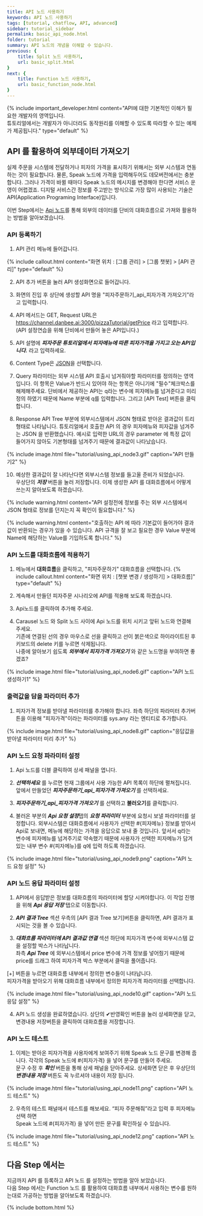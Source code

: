 ```yaml
---
title: API 노드 사용하기 
keywords: API 노드 사용하기
tags: [tutorial, chatflow, API, advanced]
sidebar: tutorial_sidebar
permalink: basic_api_node.html
folder: tutorial
summary: API 노드의 개념을 이해할 수 있습니다.
previous: {
    title: Split 노드 사용하기,
    url: basic_split.html
}
next: {
    title: Function 노드 사용하기,
    url: basic_function_node.html
}
---
```


{% include important_developer.html content="API에 대한 기본적인 이해가 필요한 개발자의 영역입니다. <br /> 튜토리얼에서는 개발자가 아니더라도 동작원리를 이해할 수 있도록 따라할 수 있는 예제가 제공됩니다." type="default" %}

## API 를 활용하여 외부데이터 가져오기
실제 주문을 시스템에 전달하거나 피자의 가격을 표시하기 위해서는 외부 시스템과 연동하는 것이 필요합니다. 
물론, Speak 노드에 가격을 입력해두어도 데모버전에서는 충분합니다. 그러나 가격이 바뀔 때마다 Speak 노드의 메시지를 변경해야 한다면 서비스 운영이 어렵겠죠. 디지털 서비스간 정보를 주고받는 방식으로 가장 많이 사용되는 기술은 API(Application Programing Interface)입니다.

이번 Step에서는 [Api 노드](/chatflow_api.html)를 통해 외부의 데이터를 단비의 대화흐름으로 가져와 활용하는 방법을 알아보겠습니다. <br/>

### API 등록하기

1) API 관리 메뉴에 들어갑니다.

{% include callout.html content="화면 위치 : [그룹 관리] > [그룹 챗봇] > [API 관리]" type="default" %}

2) API 추가 버튼을 눌러 API 생성화면으로 들어갑니다.

3) 화면의 진입 후 상단에 생성할 API 명을 "피자주문하기_api_피자가격 가져오기"라고 입력합니다.

4) API 메서드는 GET, Request URL은 https://channel.danbee.ai:3000/pizzaTutorial/getPrice 라고 입력합니다.
   (API 설정연습을 위해 단비에서 만들어 놓은 API입니다.)

6) API 설명에 ***피자주문 튜토리얼에서 피자메뉴에 따른 피자가격을 가지고 오는 API입니다.*** 라고 입력하세요.

7) Content Type은 [JSON](https://www.json.org/json-ko.html)을 선택합니다.

8) Query 파라미터는 외부 시스템 API 호출시 넘겨줘야할 파라미터를 정의하는 영역입니다. 이 항목은 Value가 반드시 있어야 하는 항목은 아니기에 "필수"체크박스를 해제해주세요. 단비에서 제공하는 API는 q라는 변수에 피자메뉴를 넘겨준다고 미리 정의 하였기 때문에 Name 부분에 q를 입력합니다. 그리고 [API Test] 버튼을 클릭합니다.

9) Response API Tree 부분에 외부시스템에서 JSON 형태로 받아온 결과값이 트리형태로 나타납니다. 튜토리얼에서 호출한 API 의 경우 피자메뉴와 피자값을 넘겨주는 JSON 을 반환했습니다. 예시로 입력한 URL의 경우 parameter 에 특정 값이 들어가지 않아도 기본형태를 넘겨주기 때문에 결과값이 나타났습니다. 

{% include image.html file="tutorial/using_api_node3.gif"  caption="API 만들기2" %}

10) 예상한 결과값이 잘 나타난다면 외부시스템 정보를 들고올 준비가 되었습니다. <br/>
우상단의 ***저장*** 버튼을 눌러 저장합니다. 이제 생성한 API 를 대화흐름에서 어떻게 쓰는지 알아보도록 하겠습니다.


{% include warning.html content="API 설정전에 정보를 주는 외부 시스템에서 JSON 형태로 정보를 던지는지 꼭 확인이 필요합니다." %}

{% include warning.html content="호출하는 API 에 따라 기본값이 들어가야 결과값이 반환되는 경우가 있을 수 있습니다.
API 규격을 잘 보고 필요한 경우 Value 부분에 Name에 해당하는 Value를 기입하도록 합니다." %}


### API 노드를 대화흐름에 적용하기

1) 메뉴에서 **대화흐름**을 클릭하고, "피자주문하기" 대화흐름을 선택합니다.
{% include callout.html content="화면 위치 : [챗봇 변경 / 생성하기] > 대화흐름]" type="default" %}

2) 계속해서 만들던 피자주문 시나리오에 API를 적용해 보도록 하겠습니다.

3) Api노드를 클릭하여 추가해 주세요.

4) Carausel 노드 와 Split 노드 사이에 Api 노드를 위치 시키고 앞뒤 노드와 연결해 주세요. <br/>
기존에 연결된 선의 경우 마우스로 선을 클릭하고 선이 붉은색으로 하이라이트된 후 키보드의 delete 키를 누르면 삭제됩니다. <br/>
나중에 알아보기 쉽도록 ***외부에서 피자가격 가져오기*** 와 같은 노드명을 부여하면 좋겠죠? 

{% include image.html file="tutorial/using_api_node6.gif"  caption="API 노드 생성하기1" %}

### 출력값을 담을 파라미터 추가

1) 피자가격 정보를 받아낼 파라미터를 추가해야 합니다. 좌측 하단의 파라미터 추가버튼을 이용해 "피자가격"이라는 파라미터를 sys.any 라는 엔티티로 추가합니다. 

{% include image.html file="tutorial/using_api_node8.gif"  caption="응답값을 받아낼 파라미터 미리 추가" %}

### API 노드 요청 파라미터 설정

1) Api 노드를 더블 클릭하여 상세 패널을 엽니다.

2) ***선택하세요*** 를 누르면 현재 그룹에서 사용 가능한 API 목록이 하단에 펼쳐집니다. <br/>
앞에서 만들었던 ***피자주문하기_api_피자가격 가져오기*** 를 선택하세요. 

3) ***피자주문하기_api_피자가격 가져오기*** 를 선택하고 **불러오기**를 클릭합니다. 

4) 불러온 부분의 ***Api 요청 설정***탭의 ***요청 파라미터*** 부분에 요청시 보낼 파라미터를 설정합니다. 외부시스템은 대화흐름에서 사용자가 선택한 #{피자메뉴} 정보를 받아서 Api로 보내면, 메뉴에 해당하는 가격을 응답으로 보내 줄 것입니다. 앞서서 q라는 변수에 피자메뉴를 넘겨주기로 약속했기 때문에 사용자가 선택한 피자메뉴가 담겨있는 내부 변수 #{피자메뉴}를 q에 입력 하도록 하겠습니다.

{% include image.html file="tutorial/using_api_node9.png"  caption="API 노드 요청 설정" %}

### API 노드 응답 파라미터 설정
1) API에서 응답받은 정보를 대화흐름의 파라미터에 할당 시켜야합니다. 이 작업 진행을 위해  ***Api 응답 저장*** 탭으로 이동합니다. <br/>

2) ***API 결과 Tree*** 섹션 우측의 [API 결과 Tree 보기]버튼을 클릭하면, API 결과가 표시되는 것을 볼 수 있습니다.

3) ***대화흐름 파라미터에 API 결과값 연결*** 섹션 하단에 피자가격 변수에 외부시스템 값을 설정할 박스가 나타납니다. <br/>
좌측 ***Api Tree*** 에 외부시스템에서 price 변수에 가격 정보를 넣어줬기 때문에 price를 드래그 하여 피자가격 박스 부분에서 클릭을 풀어줍니다. <br/>

[+] 버튼을 누르면 대화흐름 내부에서 정의한 변수들이 나타납니다. <br/>
피자가격을 받아오기 위해 대화흐름 내부에서 정의한 피자가격 파라미터를 선택합니다. 

{% include image.html file="tutorial/using_api_node10.gif"  caption="API 노드 응답 설정" %}

4) API 노드 생성을 완료하였습니다. 상단의 ✔반영확인 버튼을 눌러 상세화면을 닫고, 변경내용 저장버튼을 클릭하여 대화흐름을 저장합니다. <br/>


### API 노드 테스트
1) 이제는 받아온 피자가격을 사용자에게 보여주기 위해 Speak 노드 문구를 변경해 줍니다. 각각의 Speak 노드에 #{피자가격} 을 넣어 문구를 만들어 주세요. <br/>
문구 수정 후 ***확인*** 버튼을 통해 상세 패널을 닫아주세요. 상세화면 닫은 후 우상단의 ***변경내용 저장*** 버튼도 꼭 누르셔야 내용이 저장 됩니다. 

{% include image.html file="tutorial/using_api_node11.png"  caption="API 노드 테스트" %}

2) 우측의 테스트 패널에서 테스트를 해보세요. “피자 주문해줘”라고 입력 후 피자메뉴 선택 하면 <br/>
Speak 노드에 #{피자가격} 을 넣어 만든 문구를 확인하실 수 있습니다.

{% include image.html file="tutorial/using_api_node12.png"  caption="API 노드 테스트" %}

## 다음 Step 에서는 
지금까지 API 를 등록하고 API 노드 를 설정하는 방법을 알아 보았습니다.<br/>
다음 Step 에서는 Function 노드 를 활용하여 대화흐름 내부에서 사용하는 변수를 원하는대로 가공하는 방법을 알아보도록 하겠습니다.




{% include bottom.html %}